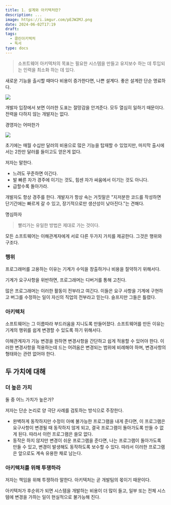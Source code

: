 ```yaml
---
title: 1. 설계와 아키텍처란?
description: ...
image: https://i.imgur.com/pEJW2MJ.png
date: 2024-06-02T17:19
draft: 
tags:
  - 클린아키텍처
  - 독서
type: docs
---
```

> 소프트웨어 아키텍처의 목표는 필요한 시스템을 만들고 유지보수 하는 데 투입되는 인력을 최소화 하는 데 있다.


새로운 기능을 출시할 때마다 비용이 증가한다면, 나쁜 설계다. 좋은 설계란 단순 명료하다.

![](https://i.imgur.com/q34cwjE.png)

개발자 입장에서 보면 이러한 도표는 절망감을 안겨준다. 모두 열심히 일하기 때문이다. 전력을 다하지 않는 개발자는 없다.

경영자는 어떠한가


![](https://i.imgur.com/9y4yDHR.png)


초기에는 매월 수십만 달러의 비용으로 많은 기능을 탑재할 수 있었지만, 마지막 출시에서는 2찬만 달러를 들이고도 얻은게 없다.

저자는 말한다.

- 느려도 꾸준하면 이긴다.
- 발 빠른 자가 경주에 이기는 것도, 힘센 자가 싸움에서 이기는 것도 아니다.
- 급할수록 돌아가라.

개발자도 항상 경주를 한다. 개발자가 항상 속는 거짓말은 "지저분한 코드를 작성하면 단기간에는 빠르게 갈 수 있고, 장기적으로만 생산성이 낮아진다."는 견해다.

명심하자

> 빨리가는 유일한 방법은 제대로 가는 것이다.



모든 소프트웨어는 이해관계자에게 서로 다른 두가지 가치를 제공한다. 그것은 행위와 구조다.

### 행위

프로그래머를 고용하는 이유는 기계가 수익을 창출하거나 비용을 절약하기 위해서다.

기계가 요구사항을 위반하면, 프로그래머는 디버거를 통해 고친다.

많은 프로그래머는 이러한 활동이 전부라고 여긴다. 이들은 요구 사항을 기계에 구현하고 버그를 수정하는 일이 자신의 직업의 전부라고 믿는다. 슬프지만 그들은 틀렸다.

### 아키텍처

소프트웨어는 그 이름따라 부드러움을 지니도록 만들어졌다. 소프트웨어를 만든 이유는 기계의 행위를 쉽게 변경할 수 있도록 하기 위해서다.

이해관계자가 기능 변경을 원하면 변경사항을 간단하고 쉽게 적용할 수 있어야 한다. 이러한 변경사항을 적용하는데 드는 어려움은 변경되는 범위에 비례해야 하며, 변경사항의 형태와는 관련 없어야 한다.

## 두 가치에 대해
### 더 높은 가치

둘 중 어느 가치가 높은가? 

저자는 단순 논리로 양 극단 사례를 검토하는 방식으로 주장한다.

- 완벽하게 동작하지만 수정이 아예 불가능한 프로그램을 내게 준다면, 이 프로그램은 요구사항이 변경될 때 동작하지 않게 되고, 결국 프로그램이 돌아가도록 만들 수 없게 된다. 따라서 이런 프로그램은 쓸모 없다.
- 동작은 하지 않지만 변경이 쉬운 프로그램을 준다면, 나는 프로그램이 돌아가도록 만들 수 있고, 변경이 발생해도 동작하도록 보수할 수 있다. 따라서 이러한 프로그램은 앞으로도 계속 유용한 채로 남는다.


### 아키텍처를 위해 투쟁하라

저자는 책임을 위해 투쟁하라 말한다. 아키텍처는 곧 개발팀의 몫이기 때문이다.

아키텍처가 후순위가 되면 시스템을 개발하는 비용이 더 많이 들고, 일부 또는 전체 시스템에 변경을 가하는 일이 현실적으로 불가능해 진다.

